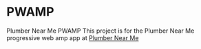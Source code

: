 # PWAMP
Plumber Near Me PWAMP
This project is for the Plumber Near Me progressive web amp app at <a href="https://www.drpipes.com">Plumber Near Me</a>
